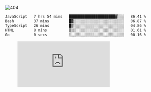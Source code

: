 ![404](https://user-images.githubusercontent.com/378023/89412096-6f759d80-d761-11ea-8c57-84b30ef3f2b1.png)
<!--START_SECTION:waka-->

```txt
JavaScript   7 hrs 54 mins   █████████████████████▓░░░   86.41 %
Bash         37 mins         █▓░░░░░░░░░░░░░░░░░░░░░░░   06.87 %
TypeScript   26 mins         █▒░░░░░░░░░░░░░░░░░░░░░░░   04.86 %
HTML         8 mins          ▒░░░░░░░░░░░░░░░░░░░░░░░░   01.61 %
Go           0 secs          ░░░░░░░░░░░░░░░░░░░░░░░░░   00.16 %
```

<!--END_SECTION:waka-->
<figure><embed src="https://wakatime.com/share/@018b853e-267a-435d-a858-33e2b098b9d7/f3c3aa68-553a-4373-a9f9-2d456f62f780.svg"></embed></figure>
